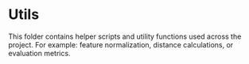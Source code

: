 # Utils

This folder contains helper scripts and utility functions used across the project. For example: feature normalization, distance calculations, or evaluation metrics.
